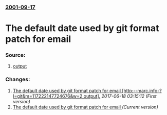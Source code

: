 ### [2001-09-17](/news/2001/09/17/index.md)

#  The default date used by git format patch for email 




### Source:

1. [output](http://marc.info/?l=git&m=117222147724676&w=2)

### Changes:

1. [ The default date used by git format patch for email [http:--marc.info-?l=git&m=117222147724676&w=2 output].](/news/2001/09/17/the-default-date-used-by-git-format-patch-for-email-http-marc-info-l-git-m-117222147724676-w-2-output.md) _2017-06-18 03:15:12 (First version)_
1. [ The default date used by git format patch for email ](/news/2001/09/17/the-default-date-used-by-git-format-patch-for-email.md) _(Current version)_
